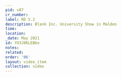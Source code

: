 ```yaml
---
pid: v07
cr_number: 
label: RD 5.2
description: Blank Inc. University Show in Malden
time: 
location: 
_date: May 2021
id: YO3J0KLEBbo
notes: 
related: 
order: '06'
layout: video_item
collection: video
---
```

